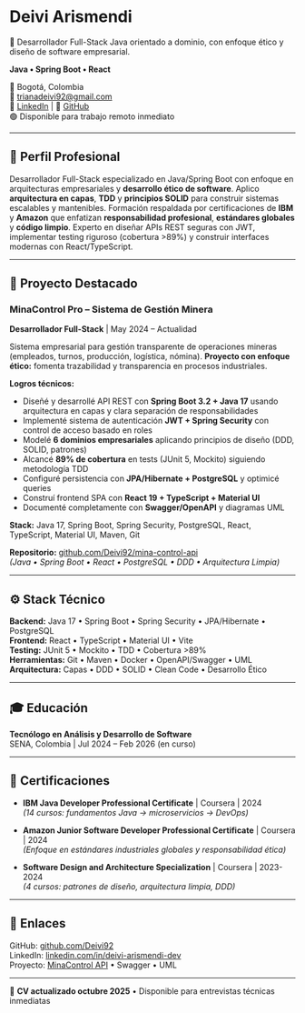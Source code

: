 # Deivi Arismendi
🚀 Desarrollador Full-Stack Java orientado a dominio, con enfoque ético y diseño de software empresarial.

**Java • Spring Boot • React**

📍 Bogotá, Colombia  
📧 trianadeivi92@gmail.com  
💼 [LinkedIn](https://linkedin.com/in/deivi-arismendi-dev) | 🐙 [GitHub](https://github.com/Deivi92)  
🟢 Disponible para trabajo remoto inmediato

---

## 💼 Perfil Profesional

Desarrollador Full-Stack especializado en Java/Spring Boot con enfoque en arquitecturas empresariales y **desarrollo ético de software**. Aplico **arquitectura en capas**, **TDD** y **principios SOLID** para construir sistemas escalables y mantenibles. Formación respaldada por certificaciones de **IBM** y **Amazon** que enfatizan **responsabilidad profesional**, **estándares globales** y **código limpio**. Experto en diseñar APIs REST seguras con JWT, implementar testing riguroso (cobertura >89%) y construir interfaces modernas con React/TypeScript.

---

## 🚀 Proyecto Destacado

### MinaControl Pro – Sistema de Gestión Minera
**Desarrollador Full-Stack** | May 2024 – Actualidad

Sistema empresarial para gestión transparente de operaciones mineras (empleados, turnos, producción, logística, nómina). **Proyecto con enfoque ético:** fomenta trazabilidad y transparencia en procesos industriales.

**Logros técnicos:**
- Diseñé y desarrollé API REST con **Spring Boot 3.2 + Java 17** usando arquitectura en capas y clara separación de responsabilidades
- Implementé sistema de autenticación **JWT + Spring Security** con control de acceso basado en roles
- Modelé **6 dominios empresariales** aplicando principios de diseño (DDD, SOLID, patrones)
- Alcancé **89% de cobertura** en tests (JUnit 5, Mockito) siguiendo metodología TDD
- Configuré persistencia con **JPA/Hibernate + PostgreSQL** y optimicé queries
- Construí frontend SPA con **React 19 + TypeScript + Material UI**
- Documenté completamente con **Swagger/OpenAPI** y diagramas UML

**Stack:** Java 17, Spring Boot, Spring Security, PostgreSQL, React, TypeScript, Material UI, Maven, Git

**Repositorio:** [github.com/Deivi92/mina-control-api](https://github.com/Deivi92/mina-control-api)  
*(Java • Spring Boot • React • PostgreSQL • DDD • Arquitectura Limpia)*

---

## ⚙️ Stack Técnico

**Backend:** Java 17 • Spring Boot • Spring Security • JPA/Hibernate • PostgreSQL  
**Frontend:** React • TypeScript • Material UI • Vite  
**Testing:** JUnit 5 • Mockito • TDD • Cobertura >89%  
**Herramientas:** Git • Maven • Docker • OpenAPI/Swagger • UML  
**Arquitectura:** Capas • DDD • SOLID • Clean Code • Desarrollo Ético

---

## 🎓 Educación

**Tecnólogo en Análisis y Desarrollo de Software**  
SENA, Colombia | Jul 2024 – Feb 2026 (en curso)

---

## 📜 Certificaciones

- **IBM Java Developer Professional Certificate** | Coursera | 2024  
  *(14 cursos: fundamentos Java → microservicios → DevOps)*
  
- **Amazon Junior Software Developer Professional Certificate** | Coursera | 2024  
  *(Enfoque en estándares industriales globales y responsabilidad ética)*
  
- **Software Design and Architecture Specialization** | Coursera | 2023-2024  
  *(4 cursos: patrones de diseño, arquitectura limpia, DDD)*

---

## 🔗 Enlaces

GitHub: [github.com/Deivi92](https://github.com/Deivi92)  
LinkedIn: [linkedin.com/in/deivi-arismendi-dev](https://linkedin.com/in/deivi-arismendi-dev)  
Proyecto: [MinaControl API](https://github.com/Deivi92/mina-control-api) • Swagger • UML

---

📌 **CV actualizado octubre 2025** • Disponible para entrevistas técnicas inmediatas